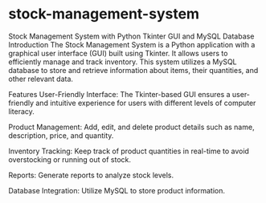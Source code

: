 # stock-management-system

Stock Management System with Python Tkinter GUI and MySQL Database Introduction The Stock Management System is a Python application with a graphical user interface (GUI) built using Tkinter. It allows users to efficiently manage and track inventory. This system utilizes a MySQL database to store and retrieve information about items, their quantities, and other relevant data.

Features User-Friendly Interface: The Tkinter-based GUI ensures a user-friendly and intuitive experience for users with different levels of computer literacy.

Product Management: Add, edit, and delete product details such as name, description, price, and quantity.

Inventory Tracking: Keep track of product quantities in real-time to avoid overstocking or running out of stock.

Reports: Generate reports to analyze stock levels.

Database Integration: Utilize MySQL to store product information.
